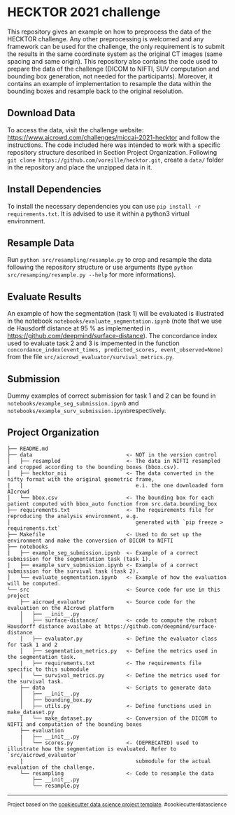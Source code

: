 HECKTOR 2021 challenge
==============================

This repository gives an example on how to preprocess the data of the HECKTOR challenge. Any other preprocessing is welcomed and any framework can be used for the challenge, the only requirement is to submit the results in the same coordinate system as the original CT images (same spacing and same origin). This repository also contains the code used to prepare the data of the challenge (DICOM to NIFTI, SUV computation and bounding box generation, not needed for the participants). Moreover, it contains an example of implementation to resample the data within the bounding boxes and resample back to the original resolution.


Download Data
------------
To access the data, visit the challenge website: https://www.aicrowd.com/challenges/miccai-2021-hecktor and follow the instructions.
The code included here was intended to work with a specific repository structure described in Section Project Organization.
Following `git clone https://github.com/voreille/hecktor.git`, create a `data/` folder in the repository and place the unzipped data in it.

Install Dependencies
------------
To install the necessary dependencies you can use `pip install -r requirements.txt`. It is advised to use it within
a python3 virtual environment.

Resample Data
------------
Run `python src/resampling/resample.py` to crop and resample the data following the repository structure or use arguments (type `python src/resamping/resample.py --help` for more informations).

Evaluate Results
------------
An example of how the segmentation (task 1) will be evaluated is illustrated in the notebook `notebooks/evaluate_segmentation.ipynb` (note that we use de Hausdorff distance at 95 % as implemented in https://github.com/deepmind/surface-distance).
The concordance index used to evaluate task 2 and 3 is impemented in the function `concordance_index(event_times, predicted_scores, event_observed=None)` from the file `src/aicrowd_evaluator/survival_metrics.py`.

Submission
------------
Dummy examples of correct submission for task 1 and 2 can be found in `notebooks/example_seg_submission.ipynb` and `notebooks/example_surv_submission.ipynb`respectively.


Project Organization
------------

    ├── README.md                     
    ├── data                              <- NOT in the version control
    │   ├── resampled                     <- The data in NIFTI resampled and cropped according to the bounding boxes (bbox.csv).
    │   ├── hecktor_nii                   <- The data converted in the nifty format with the original geometric frame,
    |   |                                    e.i. the one downloaded form AIcrowd
    │   └── bbox.csv                      <- The bounding box for each patient computed with bbox_auto function from src.data.bounding_box
    ├── requirements.txt                  <- The requirements file for reproducing the analysis environment, e.g.
    │                                        generated with `pip freeze > requirements.txt`
    ├── Makefile                          <- Used to do set up the environment and make the conversion of DICOM to NIFTI
    ├── notebooks
    |   ├── example_seg_submission.ipynb  <- Example of a correct submission for the segmentation task (task 1).
    |   ├── example_surv_submission.ipynb <- Example of a correct submission for the survival task (task 2).
    │   └── evaluate_segmentation.ipynb   <- Example of how the evaluation will be computed.
    └── src                               <- Source code for use in this project
        ├── aicrowd_evaluator             <- Source code for the evaluation on the AIcrowd platform
        │   ├── __init__.py
        │   ├── surface-distance/         <- code to compute the robust Hausdorff distance availabe at https://github.com/deepmind/surface-distance        
        │   ├── evaluator.py              <- Define the evaluator class for task 1 and 2
        │   ├── segmentation_metrics.py   <- Define the metrics used in the segmentation task.
        |   ├── requirements.txt          <- The requirements file specific to this submodule
        │   └── survival_metrics.py       <- Define the metrics used for the survival task.
        ├── data                          <- Scripts to generate data
        │   ├── __init__.py
        │   ├── bounding_box.py        
        │   ├── utils.py                  <- Define functions used in make_dataset.py
        │   └── make_dataset.py           <- Conversion of the DICOM to NIFTI and computation of the bounding boxes
        ├── evaluation
        |   ├── __init__.py
        │   └── scores.py                 <- (DEPRECATED) used to illustrate how the segmentation is evaluated. Refer to `src/aicrowd_evaluator`
        |                                    submodule for the actual evaluation of the challenge.
        └── resampling                    <- Code to resample the data 
            ├── __init__.py
            └── resample.py
         

--------

<p><small>Project based on the <a target="_blank" href="https://drivendata.github.io/cookiecutter-data-science/">cookiecutter data science project template</a>. #cookiecutterdatascience</small></p>
